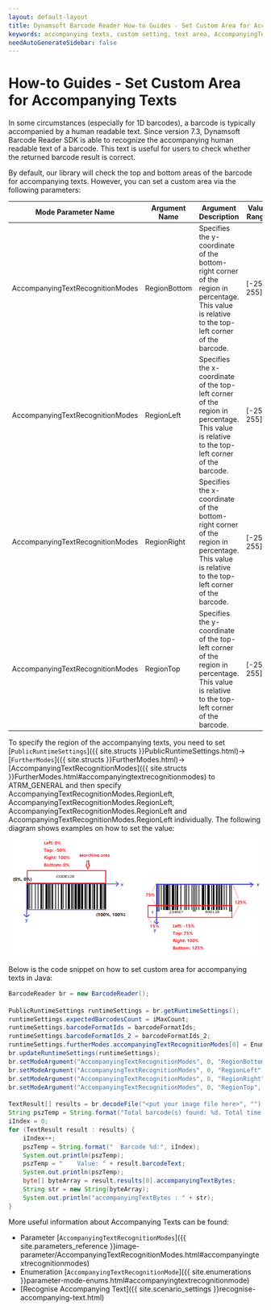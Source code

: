 ```yaml
---
layout: default-layout
title: Dynamsoft Barcode Reader How-to Guides - Set Custom Area for Accompanying Texts 
keywords: accompanying texts, custom setting, text area, AccompanyingTextRecognitionModes, how-to guides
needAutoGenerateSidebar: false
---  
```



# How-to Guides - Set Custom Area for Accompanying Texts    


In some circumstances (especially for 1D barcodes), a barcode is typically accompanied by a human readable text. Since version 7.3, Dynamsoft Barcode Reader SDK is able to recognize the accompanying human readable text of a barcode. This text is useful for users to check whether the returned barcode result is correct.    


By default, our library will check the top and bottom areas of the barcode for accompanying texts. However, you can set a custom area via the following parameters:    


| Mode Parameter Name | Argument Name | Argument Description | Value Range | Default Value |
| ------------------- | ------------- | -------------------- | ----------- | ------------- |
| AccompanyingTextRecognitionModes | RegionBottom | Specifies the y-coordinate of the bottom-right corner of the region in percentage. This value is relative to the top-left corner of the barcode. | [-255, 255] | 0 |
| AccompanyingTextRecognitionModes | RegionLeft | Specifies the x-coordinate of the top-left corner of the region in percentage. This value is relative to the top-left corner of the barcode. | [-255, 255] | 0 |
| AccompanyingTextRecognitionModes | RegionRight | Specifies the x-coordinate of the bottom-right corner of the region in percentage. This value is relative to the top-left corner of the barcode. | [-255, 255] | 0 |
| AccompanyingTextRecognitionModes | RegionTop | Specifies the y-coordinate of the top-left corner of the region in percentage. This value is relative to the top-left corner of the barcode. | [-255, 255] | 0 |

     


To specify the region of the accompanying texts, you need to set [`PublicRuntimeSettings`]({{ site.structs }}PublicRuntimeSettings.html)->[`FurtherModes`]({{ site.structs }}FurtherModes.html)->[AccompanyingTextRecognitionModes]({{ site.structs }}FurtherModes.html#accompanyingtextrecognitionmodes) to ATRM_GENERAL and then specify AccompanyingTextRecognitionModes.RegionLeft, AccompanyingTextRecognitionModes.RegionLeft, AccompanyingTextRecognitionModes.RegionLeft and AccompanyingTextRecognitionModes.RegionLeft individually. The following diagram shows examples on how to set the value:    

![Accompanying Text Example][1]    


Below is the code snippet on how to set custom area for accompanying texts in Java:   

```java
BarcodeReader br = new BarcodeReader();

PublicRuntimeSettings runtimeSettings = br.getRuntimeSettings();
runtimeSettings.expectedBarcodesCount = iMaxCount;
runtimeSettings.barcodeFormatIds = barcodeFormatIds;
runtimeSettings.barcodeFormatIds_2 = barcodeFormatIds_2;
runtimeSettings.furtherModes.accompanyingTextRecognitionModes[0] = EnumAccompanyingTextRecognitionMode.ATRM_GENERAL;
br.updateRuntimeSettings(runtimeSettings);
br.setModeArgument("AccompanyingTextRecognitionModes", 0, "RegionBottom", "150");
br.setModeArgument("AccompanyingTextRecognitionModes", 0, "RegionLeft", "-10");
br.setModeArgument("AccompanyingTextRecognitionModes", 0, "RegionRight", "85");
br.setModeArgument("AccompanyingTextRecognitionModes", 0, "RegionTop", "100");   

TextResult[] results = br.decodeFile("<put your image file here>", "");
String pszTemp = String.format("Total barcode(s) found: %d. Total time spent: %.3f seconds.", results.length, ((float) (ullTimeEnd - ullTimeBegin) / 1000));
iIndex = 0;
for (TextResult result : results) {
    iIndex++;
    pszTemp = String.format("  Barcode %d:", iIndex);
    System.out.println(pszTemp);
    pszTemp = "    Value: " + result.barcodeText;
    System.out.println(pszTemp);                   
    byte[] byteArray = result.results[0].accompanyingTextBytes;
    String str = new String(byteArray);
    System.out.println("accompanyingTextBytes : " + str);
}
```

More useful information about Accompanying Texts can be found:
- Parameter [`AccompanyingTextRecognitionModes`]({{ site.parameters_reference }}image-parameter/AccompanyingTextRecognitionModes.html#accompanyingtextrecognitionmodes)
- Enumeration [`AccompanyingTextRecognitionMode`]({{ site.enumerations }}parameter-mode-enums.html#accompanyingtextrecognitionmode)
- [Recognise Accompanying Text]({{ site.scenario_settings }}recognise-accompanying-text.html)



[1]: assets/set-custom-area-for-accompanying-texts/accompanying-text-zone.png

